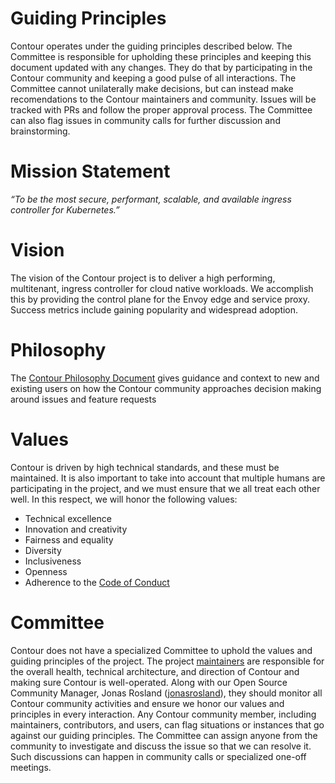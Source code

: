 # Guiding Principles

Contour operates under the guiding principles described below. The Committee is responsible for upholding these principles and keeping this document updated with any changes. They do that by participating in the Contour community and keeping a good pulse of all interactions. The Committee cannot unilaterally make decisions, but can instead make recomendations to the Contour maintainers and community. Issues will be tracked with PRs and follow the proper approval process. The Committee can also flag issues in community calls for further discussion and brainstorming. 

# Mission Statement

*“To be the most secure, performant, scalable, and available ingress controller for Kubernetes.”*

# Vision

The vision of the Contour project is to deliver a high performing, multitenant, ingress controller for cloud native workloads. We accomplish this by providing the control plane for the Envoy edge and service proxy.​ Success metrics include gaining popularity and widespread adoption.

# Philosophy

The [Contour Philosophy Document](https://projectcontour.io/resources/philosophy/) gives guidance and context to new and existing users on how the Contour community approaches decision making around issues and feature requests

# Values

Contour is driven by high technical standards, and these must be maintained. It is also important to take into account that multiple humans are participating in the project, and we must ensure that we all treat each other well. In this respect, we will honor the following values:

* Technical excellence
* Innovation and creativity
* Fairness and equality
* Diversity
* Inclusiveness
* Openness
* Adherence to the [Code of Conduct](https://github.com/projectcontour/contour/blob/master/CODE_OF_CONDUCT.md)

# Committee

Contour does not have a specialized Committee to uphold the values and guiding principles of the project. The project [maintainers](https://github.com/ProjectContour/community/blob/master/MAINTAINERS.md) are responsible for the overall health, technical architecture, and direction of Contour and making sure Contour is well-operated. Along with our Open Source Community Manager, Jonas Rosland ([jonasrosland](https://github.com/jonasrosland)), they should monitor all Contour community activities and ensure we honor our values and principles in every interaction. Any Contour community member, including maintainers, contributors, and users, can flag situations or instances that go against our guiding principles. The Committee can assign anyone from the community to investigate and discuss the issue so that we can resolve it. Such discussions can happen in community calls or specialized one-off meetings.
